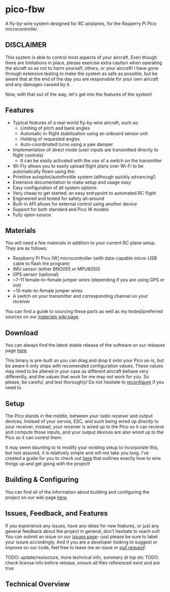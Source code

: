 # pico-fbw

A fly-by-wire system designed for RC airplanes, for the Rasperry Pi Pico microcontroller.

## **DISCLAIMER**

This system is able to control most aspects of your aircraft. Even though there are limitations in place, *please* exercise extra caution when operating the aicraft so as not to harm yourself, others, or your aircraft! I have gone through extensive testing to make the system as safe as possible, but be aware that at the end of the day *you* are responsible for your own aircraft and any damages caused by it.

Now, with that out of the way, let's get into the features of the system!

## Features

- Typical features of a real-world fly-by-wire aircraft, such as:
  - Limiting of pitch and bank angles
  - Automatic in-flight stabilization using an onboard sensor unit
  - Holding of requested angles
  - Auto-coordinated turns using a yaw damper
- Implementation of direct mode (user inputs are transmitted directly to flight controls)
  - It can be easily activated with the use of a switch on the transmitter
- Wi-Fly allows you to easily upload flight plans over Wi-Fi to be automatically flown using the:
- Primitive autopilot/autothrottle system (although quickly advancing!)
- Extensive documentation to make setup and usage easy
- Easy configuration of all system options
- Very cheap to get started; an easy entrypoint to automated RC flight
- Engineered and tested for safety all-around  
- Built-in API allows for external control using another device
- Support for both standard and Pico W models
- Fully open-source

## Materials

You will need a few materials in addition to your current RC plane setup. They are as follows:

- Raspberry Pi Pico [W] microcontroller (with data-capable micro-USB cable to flash the program)
- IMU sensor (either BNO055 or MPU6050)
- GPS sensor (optional)
- ~7-11 female-to-female jumper wires (depending if you are using GPS or not)
- ~10 male-to-female jumper wires
- A switch on your transmitter and corresponding channel on your receiver

You can find a guide to sourcing these parts as well as my tested/preferred sources on our [materials wiki page](https://github.com/MylesAndMore/pico-fbw/wiki/Materials).

## Download

You can always find the latest stable release of the software on our releases page [here](https://github.com/MylesAndMore/pico-fbw/releases/latest).

This binary is pre-built so you can drag and drop it onto your Pico as-is, but be aware it only ships with recomended configuration values. These values may need to be altered in your case as different aircraft behave very differently, and the values that work for me may not work for you. So please, be careful, and test thoroughly! Do not hesitate to [reconfigure](https://github.com/MylesAndMore/pico-fbw/wiki/_Building-&-Configuring) if you need to.

## Setup

The Pico stands in the middle, between your radio receiver and output devices. Instead of your servos, ESC, and such being wired up directly to your receiver, instead, your receiver is wired up to the Pico so it can recieve and compute those inputs, and your output devices are also wired up to the Pico so it can control them.

It may seem daunting to to modify your existing setup to incorporate this, but rest assured, it is relatively simple and will not take you long. I've created a guide for you to check out [here](https://github.com/MylesAndMore/pico-fbw/wiki/_Setup) that outlines exactly how to wire things up and get going with the project!

## Building & Configuring

You can find all of the information about building and configuring the project on our wiki page [here](https://github.com/MylesAndMore/pico-fbw/wiki/_Building-&-Configuring).

## Issues, Feedback, and Features

If you experience any issues, have any ideas for new features, or just any general feedback about the project in general, don't hesitate to reach out! You can submit an issue on our [issues page](https://github.com/MylesAndMore/pico-fbw/issues/new)--just please be sure to label your issure accordingly. And if you are a developer looking to suggest or improve on our code, feel free to leave me an issue or [pull request](https://github.com/MylesAndMore/pico-fbw/compare)!

TODO: update/restucture, more technical info, summary at top etc
TODO: check license info before release, ensure all files referenced exist and are true

## Technical Overview
